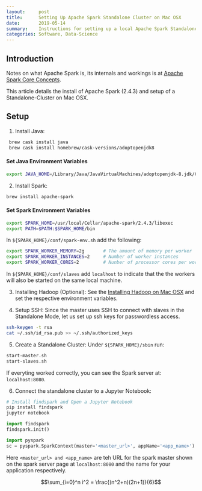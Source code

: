 ```yaml
---
layout:     post
title:      Setting Up Apache Spark Standalone Cluster on Mac OSX
date:       2019-05-14
summary:    Instructions for setting up a local Apache Spark Standalone Cluster on Mac OSX 
categories: Software, Data-Science
---
```


## Introduction
Notes on what Apache Spark is, its internals and workings is at [Apache Spark Core Concepts][spark_concepts]. 

This article details the install of Apache Spark (2.4.3) and setup of a Standalone-Cluster on Mac OSX.

## Setup
1) Install Java:
```bash
 brew cask install java 
 brew cask install homebrew/cask-versions/adoptopenjdk8
```
#### Set Java Environment Variables
```bash
export JAVA_HOME=/Library/Java/JavaVirtualMachines/adoptopenjdk-8.jdk/Contents/Home
```

2) Install Spark:
```bash
brew install apache-spark
```
#### Set Spark Environment Variables
```bash
export SPARK_HOME=/usr/local/Cellar/apache-spark/2.4.3/libexec
export PATH=$PATH:$SPARK_HOME/bin
```
In ```${SPARK_HOME}/conf/spark-env.sh``` add the following:
```bash
export SPARK_WORKER_MEMORY=2g       # The amount of memory per worker
export SPARK_WORKER_INSTANCES=2     # Number of worker instances
export SPARK_WORKER_CORES=2         # Nunber of processor cores per worker
```
In ```${SPARK_HOME}/conf/slaves``` add ```localhost``` to indicate that the the workers will also be started on the same local machine. 


3) Installing Hadoop (Optional):
See the [Installing Hadoop on Mac OSX][hadoop_on_mac] and set the respective environment variables. 

4) Setup SSH:
Since the master uses SSH to connect with slaves in the Standalone Mode, let us set up ssh keys for passwordless access.

```bash
ssh-keygen -t rsa
cat ~/.ssh/id_rsa.pub >> ~/.ssh/authorized_keys
```

5) Create a Standalone Cluster:
Under ```${SPARK_HOME}/sbin``` run:
```bash
start-master.sh
start-slaves.sh
```
If everyting worked correctly, you can see the Spark server at: ```localhost:8080```. 

6) Connect the standalone cluster to a Jupyter Notebook:
```bash
# Install findspark and Open a Jupyter Notebook 
pip install findspark
jupyter notebook
```

```python
import findspark
findspark.init()

import pyspark
sc = pyspark.SparkContext(master='<master_url>', appName='<app_name>')
```
Here ```<master_url> and <app_name>``` are teh URL for the spark master shown on the spark server page at ```localhost:8080``` and the name for your application respectively. 

$$\sum_{i=0}^n i^2 = \frac{(n^2+n)(2n+1)}{6}$$

<!-- Links -->
[spark_concepts]: /notes/_posts/2019-05-14-apache-spark-core-concepts.md
[hadoop_on_mac]: https://isaacchanghau.github.io/post/install_hadoop_mac/